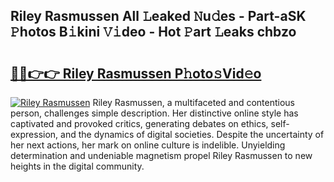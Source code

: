 ## Riley Rasmussen All 𝙻eaked 𝙽u𝚍es - Part-aSK 𝙿hotos B𝚒kini 𝚅𝚒deo - Hot 𝙿art 𝙻eaks chbzo

# <h2><a href="http://ld6dxq.urlbe.top/?page=Riley+Rasmussen">🔗🔗👉👉 Riley Rasmussen P𝚑oto𝚜Vid𝚎o</a></h2>

[![Riley Rasmussen](https://i.imgur.com/eBuTRDB.gif)](http://ld6dxq.urlbe.top/?page=Riley+Rasmussen)
Riley Rasmussen, a multifaceted and contentious person, challenges simple description. Her distinctive online style has captivated and provoked critics, generating debates on ethics, self-expression, and the dynamics of digital societies. Despite the uncertainty of her next actions, her mark on online culture is indelible. Unyielding determination and undeniable magnetism propel Riley Rasmussen to new heights in the digital community.

